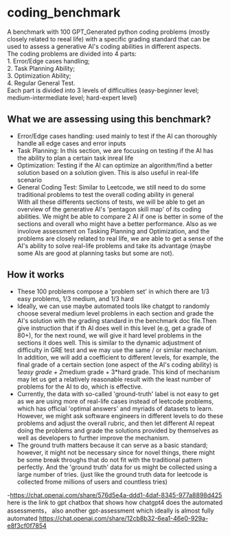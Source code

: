 # coding_benchmark

A benchmark with 100 GPT_Generated python coding problems (mostly closely related to reeal life) with a specific grading standard that can be used to assess a generative AI's coding abilities in different aspects. <br />
The coding problems are divided into 4 parts: <br />1. Error/Edge cases handling; <br />2. Task Planning Ability; <br />3. Optimization Ability; <br />4. Regular General Test. <br />
Each part is divided into 3 levels of difficulties (easy-beginner level; medium-intermediate level; hard-expert level)



## What we are assessing using this benchmark?

- Error/Edge cases handling: used mainly to test if the AI can thoroughly handle all edge cases and error inputs
- Task Planning: In this section, we are focusing on testing if the AI has the ability to plan a certain task inreal life
- Optimization: Testing if the AI can optimize an algorithm/find a better solution based on a solution given. This is also useful in real-life scenario
- General Coding Test: Similar to Leetcode, we still need to do some traditional problems to test the overall coding ability in general<br />
With all these differents sections of tests, we will be able to get an overview of the generative AI's 'pentagon skill map' of its coding abilities. We might be able to compare 2 AI if one is better in some of the sections and overall who might have a better performance. Also as we involove assessment on Tasking Planning and Optimization, and the problems are closely related to real life, we are able to get a sense of the AI's ability to solve real-life problems and take its advantage (maybe some AIs are good at planning tasks but some are not).

## How it works

- These 100 problems compose a 'problem set' in which there are 1/3 easy problems, 1/3 medium, and 1/3 hard
- Ideally, we can use maybe automated tools like chatgpt to randomly choose several medium level problems in each section and grade the AI's solution with the grading standard in the benchmark doc file.Then give instruction that if th AI does well in this level (e.g, get a grade of 80+), for the next round, we will give it hard level problems in the sections it does well. This is similar to the dynamic adjustment of difficulty in GRE test and we may use the same / or similar mechanism. In addition, we will add a coefficient to different levels, for example, the final grade of a certain section (one aspect of the AI's coding ability) is 1*easy grade + 2*medium grade + 3*hard grade. This kind of mechanism may let us get a relatively reasonable result with the least number of problems for the AI to do, which is effective.<br />
- Currently, the data with so-called 'ground-truth' label is not easy to get as we are using more of real-life cases instead of leetcode problems, which has official 'optimal answers' and myriads of datasets to learn. However, we might ask software engineers in different levels to do these problems and adjust the overall rubric, and then let different AI repeat doing the problems and grade the solutions provided by themselves as well as developers to further improve the mechanism.
- The ground truth matters because it can serve as a basic standard; however, it might not be necessary since for novel things, there might be some break throughs that do not fit with the traditional pattern perfectly. And the 'ground truth' data for us might be collected using a large number of tries. (just like the ground truth data for leetcode is collected frome millions of users and countless tries)

-https://chat.openai.com/share/576d5e4a-ddd1-4daf-8345-977a8898d425    here is the link to gpt chatbox that shows how chatgpt4 does the automated assessments， also another gpt-assessment which ideally is almost fully automated https://chat.openai.com/share/12cb8b32-6ea1-46e0-929a-e8f3cf0f7854
